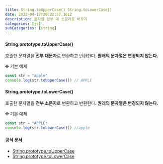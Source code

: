 ```yaml
---
title: String.toUpperCase() String.toLowerCase()
date: 2022-04-17T20:22:57.161Z
description: 문자열 전부 대 소문자로 바꾸기
categories: [js]
subCategories: [string]
---
```


#### String.prototype.toUpperCase()

호출한 문자열을 **전부 대문자**로 변환하고 반환한다. **원래의 문자열은 변경되지 않는다.**

<div class="tab bottom10">✤ 기본 예제</div>

```jsx
const str = "apple"
console.log(str.toUpperCase()) // APPLE
```

#### String.prototype.toLowerCase()

호출한 문자열을 **전부 소문자**로 변환하고 반환한다. **원래의 문자열은 변경되지 않는다.**

<div class="tab bottom10">✤ 기본 예제</div>

```jsx
const str = "APPLE"
console.log(str.toLowerCase()) //apple
```

#### 공식 문서

- <a href="https://developer.mozilla.org/ko/docs/Web/JavaScript/Reference/Global_Objects/String/toUpperCase" target="_blank" >String.prototype.toUpperCase</a>
- <a href="https://developer.mozilla.org/ko/docs/Web/JavaScript/Reference/Global_Objects/String/toLowerCase" target="_blank" >String.prototype.toLowerCase</a>
